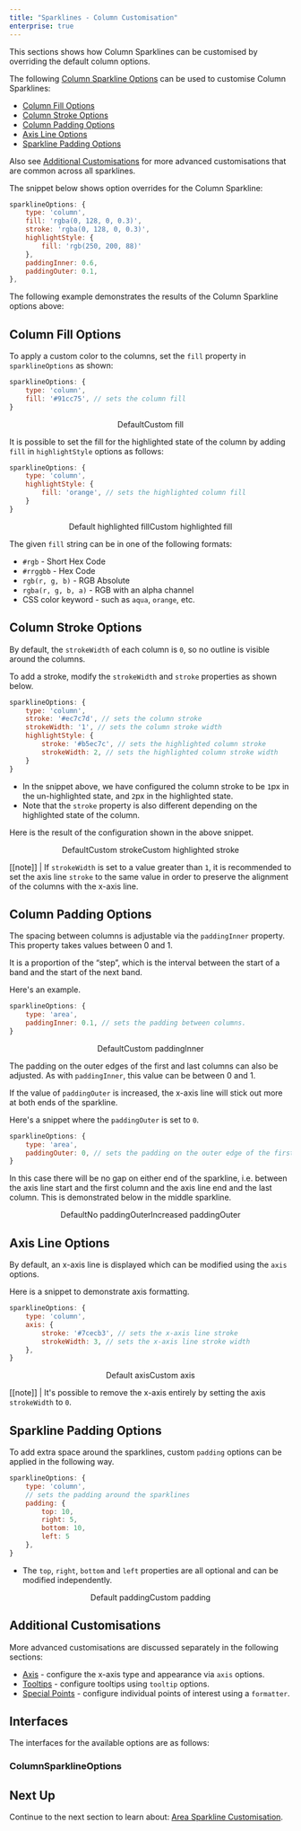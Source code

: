 ```yaml
---
title: "Sparklines - Column Customisation"
enterprise: true
---
```


This sections shows how Column Sparklines can be customised by overriding the default column options.

The following [Column Sparkline Options](/sparklines-column-customisation/#columnsparklineoptions) can be used to customise Column Sparklines:

- [Column Fill Options](/sparklines-column-customisation/#column-fill-options)
- [Column Stroke Options](/sparklines-column-customisation/#column-stroke-options)
- [Column Padding Options](/sparklines-column-customisation/#column-padding-options)
- [Axis Line Options](/sparklines-column-customisation/#axis-line-options)
- [Sparkline Padding Options](/sparklines-column-customisation/#customising-the-sparkline-padding)

Also see [Additional Customisations](/sparklines-column-customisation/#additional-customisations) for more advanced
customisations that are common across all sparklines.

The snippet below shows option overrides for the Column Sparkline:

```js
sparklineOptions: {
    type: 'column',
    fill: 'rgba(0, 128, 0, 0.3)',
    stroke: 'rgba(0, 128, 0, 0.3)',
    highlightStyle: {
        fill: 'rgb(250, 200, 88)'
    },
    paddingInner: 0.6,
    paddingOuter: 0.1,
},
```

The following example demonstrates the results of the Column Sparkline options above:

<grid-example title='Column Sparkline Customisation' name='column-sparkline-customisation' type='generated' options='{ "enterprise": true, "exampleHeight": 585, "modules": ["clientside", "sparklines"] }'></grid-example>

## Column Fill Options

To apply a custom color to the columns, set the `fill` property in `sparklineOptions` as shown:

```js
sparklineOptions: {
    type: 'column',
    fill: '#91cc75', // sets the column fill
}
```

<div style="display: flex; justify-content: center;">
    <image-caption src="resources/default.png" alt="Column fill default" width="250px" constrained="true">Default</image-caption>
    <image-caption src="resources/custom-fill.png" alt="Column fill customisation" width="250px" constrained="true">Custom fill</image-caption>
</div>

It is possible to set the fill for the highlighted state of the column by adding `fill` in `highlightStyle` options as follows:

```js
sparklineOptions: {
    type: 'column',
    highlightStyle: {
        fill: 'orange', // sets the highlighted column fill
    }
}
```

<div style="display: flex; justify-content: center;">
    <image-caption src="resources/default-highlighted.png" alt="Highlighted Column fill default" width="250px" constrained="true">Default highlighted fill</image-caption>
    <image-caption src="resources/custom-highlighted-fill.png" alt="Highlighted Column fill customisation" width="250px" constrained="true">Custom highlighted fill</image-caption>
</div>

The given `fill` string can be in one of the following formats:
- `#rgb` - Short Hex Code
- `#rrggbb` - Hex Code
- `rgb(r, g, b)` - RGB Absolute
- `rgba(r, g, b, a)` - RGB with an alpha channel
- CSS color keyword - such as `aqua`, `orange`, etc.

## Column Stroke Options

By default, the `strokeWidth` of each column is `0`, so no outline is visible around the columns.

To add a stroke, modify the `strokeWidth` and `stroke` properties as shown below.

```js
sparklineOptions: {
    type: 'column',
    stroke: '#ec7c7d', // sets the column stroke
    strokeWidth: '1', // sets the column stroke width
    highlightStyle: {
        stroke: '#b5ec7c', // sets the highlighted column stroke
        strokeWidth: 2, // sets the highlighted column stroke width
    }
}
```

- In the snippet above, we have configured the column stroke to be `1`px in the un-highlighted state, and `2`px in the highlighted state.
- Note that the `stroke` property is also different depending on the highlighted state of the column.

Here is the result of the configuration shown in the above snippet.

<div style="display: flex; justify-content: center;">
    <image-caption src="resources/default.png" alt="Stroke default" width="250px" constrained="true">Default</image-caption>
    <image-caption src="resources/custom-stroke.png" alt="Stroke customisation" width="250px" constrained="true">Custom stroke</image-caption>
    <image-caption src="resources/custom-highlighted-stroke.png" alt="Stroke customisation for highlighted state" width="250px" constrained="true">Custom highlighted stroke</image-caption>
</div>

[[note]]
| If `strokeWidth` is set to a value greater than `1`, it is recommended to set the axis line `stroke` to the same value in order to preserve the alignment of the columns with the x-axis line.

## Column Padding Options

The spacing between columns is adjustable via the `paddingInner` property. This property takes values between 0 and 1.

It is a proportion of the “step”, which is the interval between the start of a band and the start of the next band.

Here's an example.

```js
sparklineOptions: {
    type: 'area',
    paddingInner: 0.1, // sets the padding between columns.
}
```

<div style="display: flex; justify-content: center;">
    <image-caption src="resources/default.png" alt="Column padding default" width="250px" constrained="true">Default</image-caption>
    <image-caption src="resources/custom-padding-inner.png" alt="PaddingInner customisation" width="250px" constrained="true">Custom paddingInner</image-caption>
</div>

The padding on the outer edges of the first and last columns can also be adjusted. As with `paddingInner`, this value can be between 0 and 1.

If the value of `paddingOuter` is increased, the x-axis line will stick out more at both ends of the sparkline.

Here's a snippet where the `paddingOuter` is set to `0`.

```js
sparklineOptions: {
    type: 'area',
    paddingOuter: 0, // sets the padding on the outer edge of the first and last columns.
}
```

In this case there will be no gap on either end of the sparkline, i.e. between the axis line start and the first column and the axis line end and the last column.
This is demonstrated below in the middle sparkline.

<div style="display: flex; justify-content: center;">
    <image-caption src="resources/default.png" alt="column padding default" width="250px" constrained="true">Default</image-caption>
    <image-caption src="resources/custom-padding-outer.png" alt="PaddingOuter customisation" width="250px" constrained="true">No paddingOuter</image-caption>
    <image-caption src="resources/custom-padding-outer-2.png" alt="PaddingOuter customisation" width="250px" constrained="true">Increased paddingOuter</image-caption>
</div>

## Axis Line Options

By default, an x-axis line is displayed which can be modified using the `axis` options.

Here is a snippet to demonstrate axis formatting.

```js
sparklineOptions: {
    type: 'column',
    axis: {
        stroke: '#7cecb3', // sets the x-axis line stroke
        strokeWidth: 3, // sets the x-axis line stroke width
    },
}
```

<div style="display: flex; justify-content: center;">
    <image-caption src="resources/default.png" alt="Axis line default" width="250px" constrained="true">Default axis</image-caption>
    <image-caption src="resources/custom-axis.png" alt="Axis line customisation" width="250px" constrained="true">Custom axis</image-caption>
</div>

[[note]]
| It's possible to remove the x-axis entirely by setting the axis `strokeWidth` to `0`.

## Sparkline Padding Options

To add extra space around the sparklines, custom `padding` options can be applied in the following way.

```js
sparklineOptions: {
    type: 'column',
    // sets the padding around the sparklines
    padding: {
        top: 10,
        right: 5,
        bottom: 10,
        left: 5
    },
}
```

- The `top`, `right`, `bottom` and `left` properties are all optional and can be modified independently.

<div style="display: flex; justify-content: center;">
    <image-caption src="resources/default-padding.png" alt="Padding customisation" width="250px" constrained="true">Default padding</image-caption>
    <image-caption src="resources/custom-padding.png" alt="Padding customisation" width="250px" constrained="true">Custom padding</image-caption>
</div>

## Additional Customisations

More advanced customisations are discussed separately in the following sections:

- [Axis](/sparklines-axis-types/) - configure the x-axis type and appearance via `axis` options.
- [Tooltips](/sparklines-tooltips/) - configure tooltips using `tooltip` options.
- [Special Points](/sparklines-special-points/) - configure individual points of interest using a `formatter`.

## Interfaces
The interfaces for the available options are as follows:

### ColumnSparklineOptions

<interface-documentation interfaceName='ColumnSparklineOptions' ></interface-documentation>

## Next Up

Continue to the next section to learn about: [Area Sparkline Customisation](/sparklines-area-customisation/).
